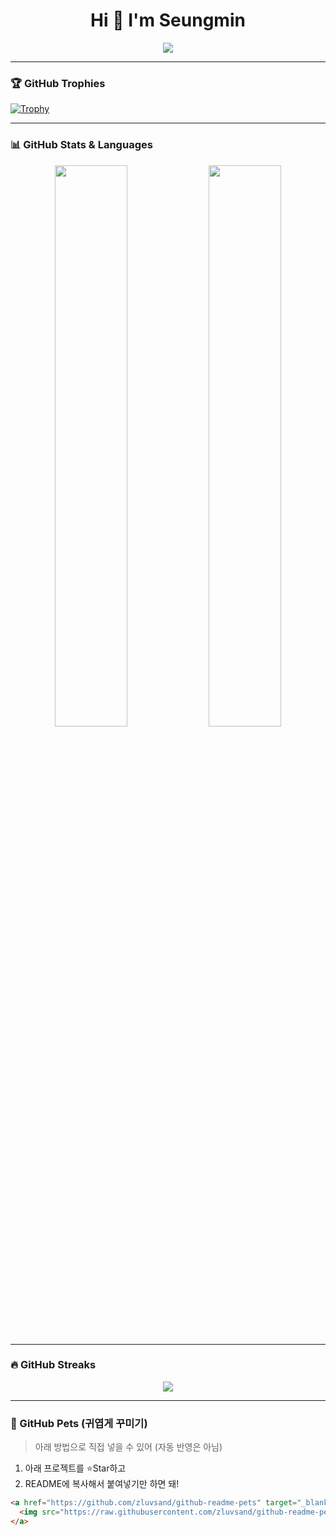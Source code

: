 <h1 align="center">Hi 👋 I'm Seungmin</h1>

<p align="center">
  <img src="https://capsule-render.vercel.app/api?type=waving&color=auto&height=200&text=Welcome%20to%20my%20GitHub!&fontAlign=50&fontSize=30&animation=fadeIn" />
</p>

---

### 🏆 GitHub Trophies
[![Trophy](https://github-profile-trophy.vercel.app/?username=ksm0520&theme=gruvbox&column=4)](https://github.com/ryo-ma/github-profile-trophy)

---

### 📊 GitHub Stats & Languages
<div align="center">
  <img src="https://github-readme-stats.vercel.app/api?username=ksm0520&show_icons=true&theme=radical" width="48%" />
  <img src="https://github-readme-stats.vercel.app/api/top-langs/?username=ksm0520&layout=compact&theme=radical" width="48%" />
</div>

---

### 🔥 GitHub Streaks
<p align="center">
  <img src="https://github-readme-streak-stats.herokuapp.com?user=ksm0520&theme=radical&hide_border=true" />
</p>

---

### 🐾 GitHub Pets (귀엽게 꾸미기)
> 아래 방법으로 직접 넣을 수 있어 (자동 반영은 아님)
1. 아래 프로젝트를 ⭐Star하고
2. README에 복사해서 붙여넣기만 하면 돼!

```markdown
<a href="https://github.com/zluvsand/github-readme-pets" target="_blank">
  <img src="https://raw.githubusercontent.com/zluvsand/github-readme-pets/main/assets/pet.gif" width="200" />
</a>
